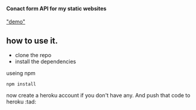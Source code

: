 #### Conact form API for my static websites 

["demo"]("https://arcane-oasis-11980.herokuapp.com/")

## how to use it.
- clone the repo
- install the dependencies

useing  npm 


```
npm install
```

now create a heroku account if you don't have any. And push that code to heroku :tad: